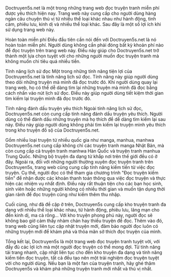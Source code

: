 Doctruyen5s.net là một trong những trang web đọc truyện tranh miễn phí được yêu thích hiện nay. Trang web này cung cấp cho người dùng hàng ngàn câu chuyện thú vị từ nhiều thể loại khác nhau như hành động, tình cảm, phiêu lưu, kinh dị và nhiều thể loại khác. Sau đây là một số lợi ích khi sử dụng trang web này.

Hoàn toàn miễn phí
Điều đầu tiên cần nói đến với Doctruyen5s.net là nó hoàn toàn miễn phí. Người dùng không cần phải đóng bất kỳ khoản phí nào để đọc truyện trên trang web này. Điều này giúp cho Doctruyen5s.net trở thành một lựa chọn tuyệt vời cho những người muốn đọc truyện tranh mà không muốn chi tiêu quá nhiều tiền.

Tính năng lịch sử đọc
Một trong những tính năng tiện lợi của Doctruyen5s.net là tính năng lịch sử đọc. Tính năng này giúp người dùng theo dõi những truyện mà mình đã đọc trước đó. Khi người dùng quay lại trang web, họ có thể dễ dàng tìm lại những truyện mà mình đã đọc bằng cách nhấn vào nút lịch sử đọc. Điều này giúp người dùng tiết kiệm thời gian tìm kiếm lại truyện mình đã đọc trước đó.

Tính năng đánh dấu truyện yêu thích
Ngoài tính năng lịch sử đọc, Doctruyen5s.net còn cung cấp tính năng đánh dấu truyện yêu thích. Người dùng có thể đánh dấu những truyện mà họ thích để dễ dàng tìm kiếm lại sau này. Điều này giúp người dùng không phải tìm kiếm lại truyện mình yêu thích trong kho truyện đồ sộ của Doctruyen5s.net.

Gồm nhiều loại truyện từ nhiều quốc gia như manga, manhua, manhwa
Doctruyen5s.net cung cấp không chỉ các truyện tranh manga Nhật Bản, mà còn cung cấp cả truyện tranh manhwa Hàn Quốc và truyện tranh manhua Trung Quốc. Những bộ truyện đa dạng từ khắp nơi trên thế giới đều có ở đây.
Ngoài ra, đối với những người thường xuyên đọc truyện tranh trên Doctruyen5s, trang web cũng cung cấp tính năng kiếm tiền từ việc đọc truyện. Cụ thể, người đọc có thể tham gia chương trình "Đọc truyện kiếm tiền" để nhận được các khoản thanh toán thông qua việc đọc truyện và thực hiện các nhiệm vụ nhất định. Điều này rất thuận tiện cho các bạn học sinh, sinh viên hoặc những người không có nhiều thời gian và muốn tận dụng thời gian rảnh để đọc truyện cũng như kiếm thêm thu nhập.

Cuối cùng, như đã đề cập ở trên, Doctruyen5s cung cấp kho truyện tranh đa dạng với nhiều thể loại khác nhau, từ hành động, phiêu lưu, lãng mạn cho đến kinh dị, ma cà rồng... Với kho truyện phong phú này, người đọc sẽ không bao giờ cảm thấy nhàm chán hay thiếu truyện để đọc. Thêm vào đó, trang web cũng liên tục cập nhật truyện mới, đảm bảo người đọc luôn có những truyện mới để khám phá và thỏa mãn sở thích đọc truyện của mình.

Tổng kết lại, Doctruyen5s là một trang web đọc truyện tranh tuyệt vời, với đầy đủ các lợi ích mà một người đọc truyện có thể mong đợi. Từ tính năng tải trang nhanh, cập nhật liên tục cho đến kho truyện đa dạng và tính năng kiếm tiền đọc truyện, tất cả đều tạo nên một trải nghiệm đọc truyện tuyệt vời cho người dùng. Nếu bạn là một fan của truyện tranh, hãy ghé thăm Doctruyen5s và khám phá những truyện tranh mới nhất và thú vị nhất.
